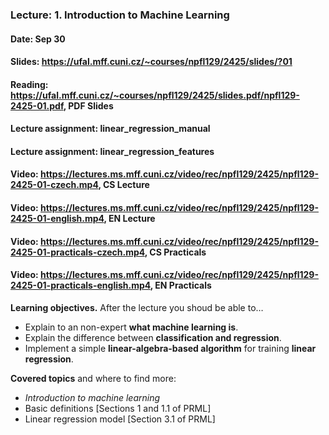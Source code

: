 ### Lecture: 1. Introduction to Machine Learning
#### Date: Sep 30
#### Slides: https://ufal.mff.cuni.cz/~courses/npfl129/2425/slides/?01
#### Reading: https://ufal.mff.cuni.cz/~courses/npfl129/2425/slides.pdf/npfl129-2425-01.pdf, PDF Slides
#### Lecture assignment: linear_regression_manual
#### Lecture assignment: linear_regression_features
#### Video: https://lectures.ms.mff.cuni.cz/video/rec/npfl129/2425/npfl129-2425-01-czech.mp4, CS Lecture
#### Video: https://lectures.ms.mff.cuni.cz/video/rec/npfl129/2425/npfl129-2425-01-english.mp4, EN Lecture
#### Video: https://lectures.ms.mff.cuni.cz/video/rec/npfl129/2425/npfl129-2425-01-practicals-czech.mp4, CS Practicals
#### Video: https://lectures.ms.mff.cuni.cz/video/rec/npfl129/2425/npfl129-2425-01-practicals-english.mp4, EN Practicals

**Learning objectives.** After the lecture you shoud be able to…

- Explain to an non-expert **what machine learning is**.
- Explain the difference between **classification and regression**.
- Implement a simple **linear-algebra-based algorithm** for training **linear regression**.

**Covered topics** and where to find more:
- _Introduction to machine learning_
- Basic definitions [Sections 1 and 1.1 of PRML]
- Linear regression model [Section 3.1 of PRML]

